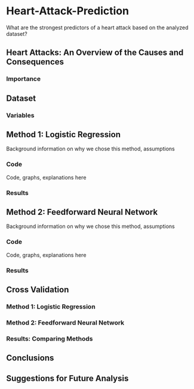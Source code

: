 # Heart-Attack-Prediction
What are the strongest predictors of a heart attack based on the analyzed dataset?

## Heart Attacks: An Overview of the Causes and Consequences
### Importance
## Dataset
### Variables
## Method 1: Logistic Regression
Background information on why we chose this method, assumptions
### Code
Code, graphs, explanations here
### Results
## Method 2: Feedforward Neural Network
Background information on why we chose this method, assumptions
### Code
Code, graphs, explanations here
### Results
## Cross Validation 
### Method 1: Logistic Regression
### Method 2: Feedforward Neural Network
### Results: Comparing Methods
## Conclusions
## Suggestions for Future Analysis

